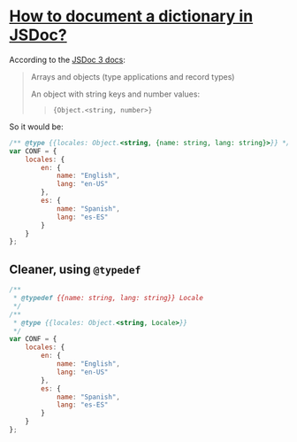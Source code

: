 # [How to document a dictionary in JSDoc?](https://stackoverflow.com/questions/19513955/how-to-document-a-dictionary-in-jsdoc)

According to the [JSDoc 3 docs](https://jsdoc.app/tags-type.html):

> Arrays and objects (type applications and record types)
> 
> An object with string keys and number values:
> 
> > `{Object.<string, number>}`

So it would be:

```javascript
/** @type {{locales: Object.<string, {name: string, lang: string}>}} */
var CONF = {
    locales: {
        en: {
            name: "English",
            lang: "en-US"
        },
        es: {
            name: "Spanish",
            lang: "es-ES"
        }
    }
};
```

## Cleaner, using `@typedef`

```javascript
/**
 * @typedef {{name: string, lang: string}} Locale
 */
/**
 * @type {{locales: Object.<string, Locale>}}
 */
var CONF = {
    locales: {
        en: {
            name: "English",
            lang: "en-US"
        },
        es: {
            name: "Spanish",
            lang: "es-ES"
        }
    }
};
```